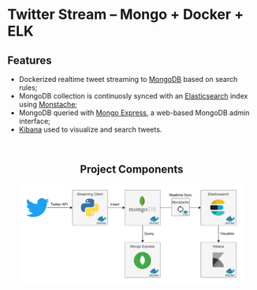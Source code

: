 # Twitter Stream – Mongo + Docker + ELK



## Features

* Dockerized realtime tweet streaming to <a href="https://www.mongodb.com/">MongoDB</a> based on search rules;
* MongoDB collection is continuosly synced with an <a href="https://www.elastic.co/elasticsearch/">Elasticsearch</a> index using <a href="https://github.com/rwynn/monstache">Monstache</a>;
* MongoDB queried with <a href="https://github.com/rwynn/monstache">Mongo Express</a>, a web-based MongoDB admin interface;
* <a href="https://www.elastic.co/kibana/">Kibana</a> used to visualize and search tweets.

&nbsp;
<h2 style="text-align: center;">Project Components</h2>
<p align="center">
<img src="doc/architecture.png" width=90% />
</p>